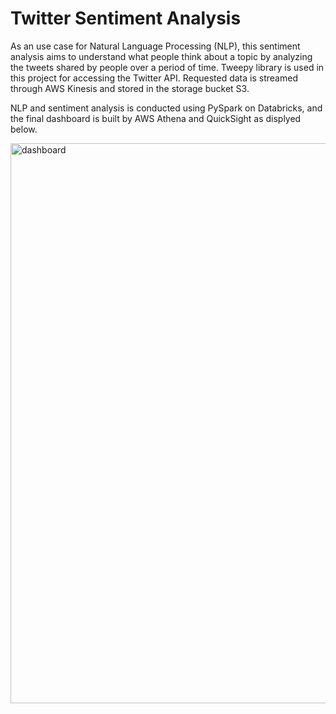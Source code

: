 # Twitter Sentiment Analysis

As an use case for Natural Language Processing (NLP), this sentiment analysis aims to understand what people think about a topic by analyzing the tweets shared by people over a period of time. Tweepy library is used in this project for accessing the Twitter API. Requested data is streamed through AWS Kinesis and stored in the storage bucket S3. 

NLP and sentiment analysis is conducted using PySpark on Databricks, and the final dashboard is built by AWS Athena and QuickSight as displyed below.

<img width="896" alt="dashboard" src="https://user-images.githubusercontent.com/22150244/207928136-a992f238-ad39-4ba5-bef5-54380aa95d92.png">
